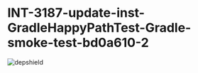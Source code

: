 # INT-3187-update-inst-GradleHappyPathTest-Gradle-smoke-test-bd0a610-2

![depshield](https://cpeters1.dev.depshield.sonatype.org/badges/depshield-testing/INT-3187-update-inst-GradleHappyPathTest-Gradle-smoke-test-bd0a610-2/depshield.svg)